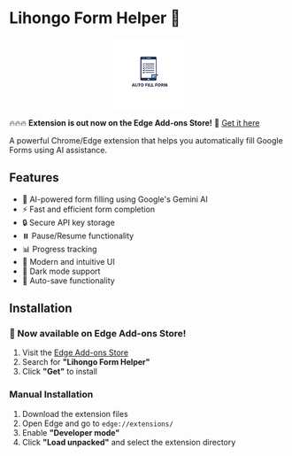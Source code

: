 # Lihongo Form Helper 🚀  
<p align="center">  
  <img src="./images/icon128.png" alt="Lihongo Form Helper Logo">  
</p>  

🔥🔥🔥 **Extension is out now on the Edge Add-ons Store!** 🎉 [Get it here](https://microsoftedge.microsoft.com/addons/detail/lihongo-form-helper/ocfjhlodaigkbokkinbbcidcedpeefmf)  

A powerful Chrome/Edge extension that helps you automatically fill Google Forms using AI assistance.  

## Features  

- 🤖 AI-powered form filling using Google's Gemini AI  
- ⚡ Fast and efficient form completion  
- 🔒 Secure API key storage  
- ⏸️ Pause/Resume functionality  
- 📊 Progress tracking  
- 🎨 Modern and intuitive UI  
- 🌙 Dark mode support  
- 🔄 Auto-save functionality  

## Installation  

### 🚀 Now available on Edge Add-ons Store!  
1. Visit the [Edge Add-ons Store](https://microsoftedge.microsoft.com/addons/detail/lihongo-form-helper/ocfjhlodaigkbokkinbbcidcedpeefmf)  
2. Search for **"Lihongo Form Helper"**  
3. Click **"Get"** to install  

### Manual Installation  
1. Download the extension files  
2. Open Edge and go to `edge://extensions/`  
3. Enable **"Developer mode"**  
4. Click **"Load unpacked"** and select the extension directory  
